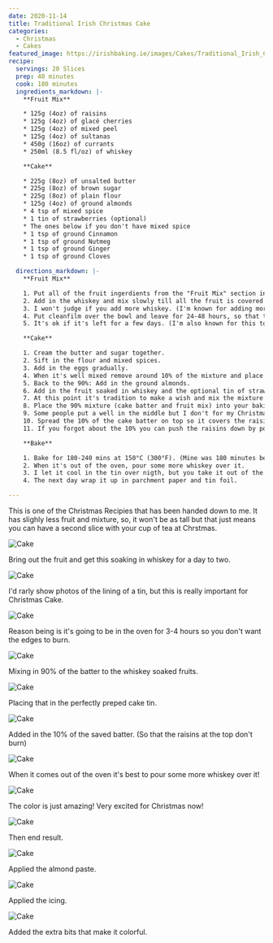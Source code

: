 ```yaml
---
date: 2020-11-14
title: Traditional Irish Christmas Cake
categories:
  - Christmas
  - Cakes
featured_image: https://irishbaking.ie/images/Cakes/Traditional_Irish_Christmas_Cake/Image_12.jpg
recipe:
  servings: 20 Slices
  prep: 40 minutes
  cook: 180 minutes
  ingredients_markdown: |-
    **Fruit Mix**

    * 125g (4oz) of raisins
    * 125g (4oz) of glacé cherries
    * 125g (4oz) of mixed peel
    * 125g (4oz) of sultanas
    * 450g (16oz) of currants
    * 250ml (8.5 fl/oz) of whiskey

    **Cake**

    * 225g (8oz) of unsalted butter
    * 225g (8oz) of brown sugar
    * 225g (8oz) of plain flour
    * 125g (4oz) of ground almonds
    * 4 tsp of mixed spice
    * 1 tin of strawberries (optional)
    * The ones below if you don't have mixed spice
    * 1 tsp of ground Cinnamon
    * 1 tsp of ground Nutmeg
    * 1 tsp of ground Ginger
    * 1 tsp of ground Cloves

  directions_markdown: |-
    **Fruit Mix**

    1. Put all of the fruit ingerdients from the "Fruit Mix" section into a bowl.
    2. Add in the whiskey and mix slowly till all the fruit is covered in whiskey.
    3. I won't judge if you add more whiskey. (I'm known for adding more)
    4. Put cleanfilm over the bowl and leave for 24-48 hours, so that the fruit soaks up the whiskey.
    5. It's ok if it's left for a few days. (I'm also known for this too...)

    **Cake**

    1. Cream the butter and sugar together.
    2. Sift in the flour and mixed spices.
    3. Add in the eggs gradually.
    4. When it's well mixed remove around 10% of the mixture and place it in a small bowl.
    5. Back to the 90%: Add in the ground almonds.
    6. Add in the fruit soaked in whiskey and the optional tin of strawberries. (Mix by wodden spoon as it won't break the fruit as much)
    7. At this point it's tradition to make a wish and mix the mixture infront of you. You can get everyone in the house to do so.
    8. Place the 90% mixture (cake batter and fruit mix) into your baking tin.
    9. Some people put a well in the middle but I don't for my Christmas cakes, but if you would like to do that now is the time.
    10. Spread the 10% of the cake batter on top so it covers the raisins so that it doesn't burn.
    11. If you forgot about the 10% you can push the raisins down by pouring boil hot water over the round end of a spoon and pushing the raisins down.	

    **Bake**

    1. Bake for 180-240 mins at 150°C (300°F). (Mine was 180 minutes because it's not as big as a cake)
    2. When it's out of the oven, pour some more whiskey over it.
    3. I let it cool in the tin over nigth, but you take it out of the tin and let it rest.
    4. The next day wrap it up in parchment paper and tin foil.

---
```

This is one of the Christmas Recipies that has been handed down to me. It has slighly less fruit and mixture, so, it won't be as tall but that just means you can have a second slice with your cup of tea at Chrstmas.

![Cake](https://irishbaking.ie/images/Cakes/Traditional_Irish_Christmas_Cake/Image_1.jpg)

Bring out the fruit and get this soaking in whiskey for a day to two.

![Cake](https://irishbaking.ie/images/Cakes/Traditional_Irish_Christmas_Cake/Image_2.jpg)

I'd rarly show photos of the lining of a tin, but this is really important for Christmas Cake.

![Cake](https://irishbaking.ie/images/Cakes/Traditional_Irish_Christmas_Cake/Image_3.jpg)

Reason being is it's going to be in the oven for 3-4 hours so you don't want the edges to burn.

![Cake](https://irishbaking.ie/images/Cakes/Traditional_Irish_Christmas_Cake/Image_4.jpg)

Mixing in 90% of the batter to the whiskey soaked fruits. 

![Cake](https://irishbaking.ie/images/Cakes/Traditional_Irish_Christmas_Cake/Image_5.jpg)

Placing that in the perfectly preped cake tin.

![Cake](https://irishbaking.ie/images/Cakes/Traditional_Irish_Christmas_Cake/Image_6.jpg)

Added in the 10% of the saved batter. (So that the raisins at the top don't burn)

![Cake](https://irishbaking.ie/images/Cakes/Traditional_Irish_Christmas_Cake/Image_7.jpg)

When it comes out of the oven it's best to pour some more whiskey over it!

![Cake](https://irishbaking.ie/images/Cakes/Traditional_Irish_Christmas_Cake/Image_8.jpg)

The color is just amazing! Very excited for Christmas now!

![Cake](https://irishbaking.ie/images/Cakes/Traditional_Irish_Christmas_Cake/Image_9.jpg)

Then end result.

![Cake](https://irishbaking.ie/images/Cakes/Traditional_Irish_Christmas_Cake/Image_10.jpg)

Applied the almond paste.

![Cake](https://irishbaking.ie/images/Cakes/Traditional_Irish_Christmas_Cake/Image_11.jpg)

Applied the icing.

![Cake](https://irishbaking.ie/images/Cakes/Traditional_Irish_Christmas_Cake/Image_13.jpg)

Added the extra bits that make it colorful.

